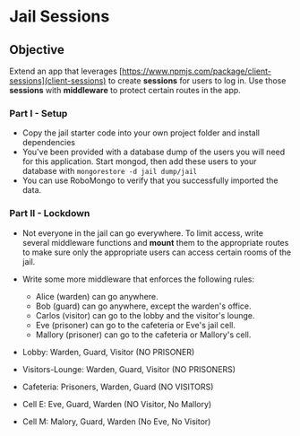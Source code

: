 # Jail Sessions

## Objective
Extend an app that leverages [https://www.npmjs.com/package/client-sessions](client-sessions) to create **sessions** for users to log in. Use those **sessions** with **middleware** to protect certain routes in the app.


### Part I - Setup
- Copy the jail starter code into your own project folder and install dependencies
- You've been provided with a database dump of the users you will need for this application. Start mongod, then add these users to your database with `mongorestore -d jail dump/jail`
- You can use RoboMongo to verify that you successfully imported the data.


### Part II - Lockdown
- Not everyone in the jail can go everywhere. To limit access, write several middleware functions and **mount** them to the appropriate routes to make sure only the appropriate users can access certain rooms of the jail.
- Write some more middleware that enforces the following rules:
    * Alice (warden) can go anywhere.
    * Bob (guard) can go anywhere, except the warden's office.
    * Carlos (visitor) can go to the lobby and the visitor's lounge.
    * Eve (prisoner) can go to the cafeteria or Eve's jail cell.
    * Mallory (prisoner) can go to the cafeteria or Mallory's cell.

- Lobby: Warden, Guard, Visitor (NO PRISONER)
- Visitors-Lounge: Warden, Guard, Visitor (NO PRISONERS)
- Cafeteria: Prisoners, Warden, Guard (NO VISITORS)
- Cell E: Eve, Guard, Warden (NO Visitor, No Mallory)
- Cell M: Malory, Guard, Warden (No Eve, No Visitor)
